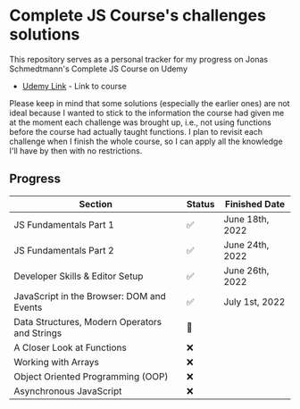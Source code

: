 # Complete JS Course's challenges solutions

This repository serves as a personal tracker for my progress on Jonas Schmedtmann's Complete JS Course on Udemy

- [Udemy Link] - Link to course

Please keep in mind that some solutions (especially the earlier ones) are not ideal because I wanted to stick to the information the course had given me at the moment each challenge was brought up, i.e., not using functions before the course had actually taught functions.
I plan to revisit each challenge when I finish the whole course, so I can apply all the knowledge I'll have by then with no restrictions.

## Progress

| Section                                       | Status             | Finished Date   |
| --------------------------------------------- | ------------------ | --------------- |
| JS Fundamentals Part 1                        | :white_check_mark: | June 18th, 2022 |
| JS Fundamentals Part 2                        | :white_check_mark: | June 24th, 2022 |
| Developer Skills & Editor Setup               | :white_check_mark: | June 26th, 2022 |
| JavaScript in the Browser: DOM and Events     | :white_check_mark: | July 1st, 2022  |
| Data Structures, Modern Operators and Strings | :construction:     |                 |
| A Closer Look at Functions                    | :x:                |                 |
| Working with Arrays                           | :x:                |                 |
| Object Oriented Programming (OOP)             | :x:                |                 |
| Asynchronous JavaScript                       | :x:                |                 |

[udemy link]: https://www.udemy.com/course/the-complete-javascript-course/
